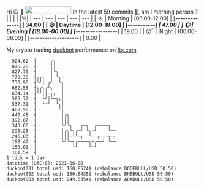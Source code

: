 Hi :smiley: :wave: <img src="https://jojoee.jojoee.com/api/utcnow" width="120" height="20">
In the latest 59 commits :bug:, am I morning person ? 
| | | | |%|
| --- | --- | --- | --- | --- |
| :sunny: | Morning | (06.00-12.00] | [******--------------] | 34.00 |
| :satisfied: | Daytime | (12.00-18.00] | [*********-----------] | 47.00 |
| :moon: | Evening | (18.00-00.00] | [***-----------------] | 19.00 |
| :sleeping: | Night | (00.00-06.00] | [--------------------] | 0.00 |

My crypto trading [duckbot](https://github.com/jojoee/duckbot) performance on [ftx.com](https://ftx.com/#a=13144711)
```
  924.62  ┤     ╭╮
  876.20  ┤     ││
  827.79  ┤     │╰╮
  779.38  ┤╮╭╮  │ ╰╮
  730.96  ┤╰╯│ ╭╯  ╰╮
  682.55  ┤╮╭╮╭╯╮   │
  634.14  ┼╰╯││─╮╮  │
  585.72  ┤  ╰╯│╰─╮╮│
  537.31  ┤  ╰─╯  ╰╮│
  488.90  ┤        ╰│
  440.48  ┤         │╭╮
  392.07  ┤         │││
  343.66  ┤         ╰╯╰╮   ╭─╮  ╭────╮
  295.25  ┤         │╭╮╰╮╭─╯ ╰╮╭╯    ╰──
  246.83  ┤         │││─╰╯─╮  ╰╯ ╭─╭─╮─╮
  198.42  ┤         ╰╯╰─╮╭────╮─╭──╯ ╰──
  150.01  ┤             ╰╯    ╰─╯
  101.59  ┤
1 tick = 1 day
datetime (UTC+0): 2021-06-08
duckbot001 total usd: 160.8524$ (rebalance DOGEBULL/USD 50:50)
duckbot002 total usd: 150.6435$ (rebalance BNBBULL/USD 50:50)
duckbot003 total usd: 249.5354$ (rebalance ADABULL/USD 50:50)
```

